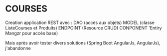 # COURSES
Creation application REST avec :
    DAO (accès aux objets)
    MODEL (classe ListeCourses et Produits)
    ENDPOINT (Resource CRUD)
    CONPONENT 'Entiry Mangzr pour accès base)
    
 Mais après avoir tester divers solutions (Spring Boot AngularJs, AngularJs), j'abandonne
